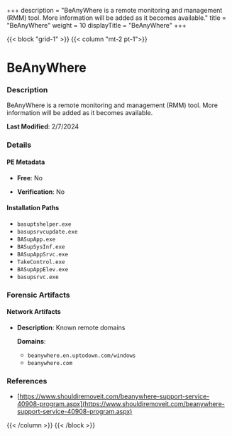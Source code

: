 +++
description = "BeAnyWhere is a remote monitoring and management (RMM) tool. More information will be added as it becomes available."
title = "BeAnyWhere"
weight = 10
displayTitle = "BeAnyWhere"
+++


{{< block "grid-1" >}}
{{< column "mt-2 pt-1">}}

# BeAnyWhere


### Description

BeAnyWhere is a remote monitoring and management (RMM) tool. More information will be added as it becomes available.



**Last Modified**: 2/7/2024

### Details


#### PE Metadata


- **Free**: No

- **Verification**: No




#### Installation Paths
- `basuptshelper.exe`
- `basupsrvcupdate.exe`
- `BASupApp.exe`
- `BASupSysInf.exe`
- `BASupAppSrvc.exe`
- `TakeControl.exe`
- `BASupAppElev.exe`
- `basupsrvc.exe`

### Forensic Artifacts




#### Network Artifacts

- **Description**: Known remote domains

  **Domains**:
    - `beanywhere.en.uptodown.com/windows`
    - `beanywhere.com`





### References
- [https://www.shouldiremoveit.com/beanywhere-support-service-40908-program.aspx](https://www.shouldiremoveit.com/beanywhere-support-service-40908-program.aspx)



{{< /column >}}
{{< /block >}}
